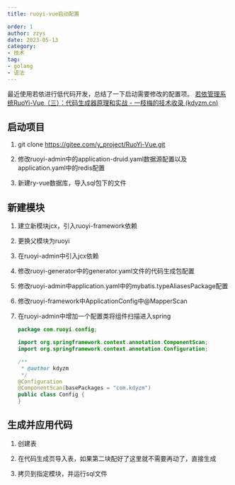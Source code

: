 ```yaml
---
title: ruoyi-vue启动配置

order: 1
author: zzys
date: 2023-05-13
category:
- 技术
tag:
- golang
- 语法
---
```

最近使用若依进行低代码开发，总结了一下启动需要修改的配置项。
[若依管理系统RuoYi-Vue（三）：代码生成器原理和实战 - 一枝梅的技术收录 (kdyzm.cn)](https://blog.kdyzm.cn/post/48)

## 启动项目

1. git clone https://gitee.com/y_project/RuoYi-Vue.git

2. 修改ruoyi-admin中的application-druid.yaml数据源配置以及application.yaml中的redis配置
3. 新建ry-vue数据库，导入sql包下的文件

## 新建模块

1. 建立新模块jcx，引入ruoyi-framework依赖

2. 更换父模块为ruoyi

3. 在ruoyi-admin中引入jcx依赖

4. 修改ruoyi-generator中的generator.yaml文件的代码生成包配置

5. 修改ruoyi-admin中application.yaml中的mybatis.typeAliasesPackage配置

6. 修改ruoyi-framework中ApplicationConfig中@MapperScan

7. 在ruoyi-admin中增加一个配置类将组件扫描进入spring

   ```java
   package com.ruoyi.config;
   
   import org.springframework.context.annotation.ComponentScan;
   import org.springframework.context.annotation.Configuration;
   
   /**
    * @author kdyzm
    */
   @Configuration
   @ComponentScan(basePackages = "com.kdyzm")
   public class Config {
   }
   ```

   

## 生成并应用代码

1. 创建表

2. 在代码生成页导入表，如果第二块配好了这里就不需要再动了，直接生成
3. 拷贝到指定模块，并运行sql文件